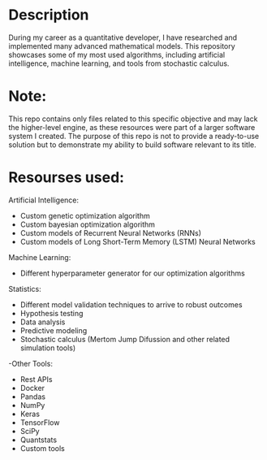 # Description
During my career as a quantitative developer, I have researched and implemented many advanced mathematical models. This repository showcases some of my most used algorithms, including artificial intelligence, machine learning, and tools from stochastic calculus.

# Note:
This repo contains only files related to this specific objective and may lack the higher-level engine, as these resources were part of a larger software system I created. The purpose of this repo is not to provide a ready-to-use solution but to demonstrate my ability to build software relevant to its title.

# Resourses used:
Artificial Intelligence:
- Custom genetic optimization algorithm
- Custom bayesian optimization algorithm
- Custom models of Recurrent Neural Networks (RNNs)
- Custom models of Long Short-Term Memory (LSTM) Neural Networks

Machine Learning:
- Different hyperparameter generator for our optimization algorithms

Statistics:
- Different model validation techniques to arrive to robust outcomes
- Hypothesis testing
- Data analysis
- Predictive modeling
- Stochastic calculus (Mertom Jump Difussion and other related simulation tools)

-Other Tools:
- Rest APIs
- Docker
- Pandas
- NumPy
- Keras
- TensorFlow
- SciPy
- Quantstats
- Custom tools
